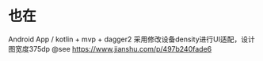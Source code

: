# 也在
Android App / kotlin + mvp + dagger2
采用修改设备density进行UI适配，设计图宽度375dp @see https://www.jianshu.com/p/497b240fade6
